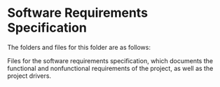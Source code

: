 # Software Requirements Specification

The folders and files for this folder are as follows:

Files for the software requirements specification, which documents the functional and nonfunctional requirements of the project, as well as the project drivers.
